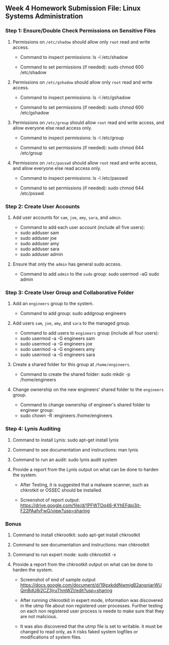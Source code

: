 ## Week 4 Homework Submission File: Linux Systems Administration

### Step 1: Ensure/Double Check Permissions on Sensitive Files

1. Permissions on `/etc/shadow` should allow only `root` read and write access.

    - Command to inspect permissions: ls -l /etc/shadow

    - Command to set permissions (if needed):  sudo chmod 600 /etc/shadow


2. Permissions on `/etc/gshadow` should allow only `root` read and write access.

    - Command to inspect permissions: ls -l /etc/gshadow

    - Command to set permissions (if needed): sudo chmod 600 /etc/gshadow

3. Permissions on `/etc/group` should allow `root` read and write access, and allow everyone else read access only.

    - Command to inspect permissions: ls -l /etc/group

    - Command to set permissions (if needed): sudo chmod 644 /etc/group

4. Permissions on `/etc/passwd` should allow `root` read and write access, and allow everyone else read access only.

    - Command to inspect permissions: ls -l /etc/passwd

    - Command to set permissions (if needed): sudo chmod 644 /etc/psswd

### Step 2: Create User Accounts

1. Add user accounts for `sam`, `joe`, `amy`, `sara`, and `admin`.

    - Command to add each user account (include all five users): 
    - sudo adduser sam
    - sudo adduser joe
    - sudo adduser amy
    - sudo adduser sara
    - sudo adduser admin

2. Ensure that only the `admin` has general sudo access.

    - Command to add `admin` to the `sudo` group: sudo usermod -aG sudo admin

### Step 3: Create User Group and Collaborative Folder

1. Add an `engineers` group to the system.

    - Command to add group: sudo addgroup engineers


2. Add users `sam`, `joe`, `amy`, and `sara` to the managed group.

    - Command to add users to `engineers` group (include all four users): 
    - sudo usermod -a -G engineers sam
    - sudo usermod -a -G engineers joe
    - sudo usermod -a -G engineers amy
    - sudo usermod -a -G engineers sara





3. Create a shared folder for this group at `/home/engineers`.

    - Command to create the shared folder:  sudo mkdir -p /home/engineers


4. Change ownership on the new engineers' shared folder to the `engineers` group.

    - Command to change ownership of engineer's shared folder to engineer group:  
    - sudo chown -R :engineers /home/engineers


### Step 4: Lynis Auditing

1. Command to install Lynis: sudo apt-get install lynis

2. Command to see documentation and instructions: man lynis

3. Command to run an audit: sudo lynis audit system

4. Provide a report from the Lynis output on what can be done to harden the system.

    - After Testing, it is suggested that a malware scanner, such as chkrotkit or OSSEC should be installed. 

    - Screenshot of report output: https://drive.google.com/file/d/1PFWTOq46-KYhEFdpj3jt-F22PAafvFwG/view?usp=sharing 


### Bonus
1. Command to install chkrootkit:  sudo apt-get install chkrootkit

2. Command to see documentation and instructions: man chkrootkit

3. Command to run expert mode: sudo chkrootkit -x

4. Provide a report from the chkrootkit output on what can be done to harden the system.
    - Screenshot of end of sample output https://docs.google.com/document/d/19ipxkddNwmigB2ansnjarWUQmBdU8i2CZ3jruThmWZI/edit?usp=sharing 

    - After running chkrootkit in expert mode, information was discovered in the utmp file about non registered user processes. Further testing on each non registered user process is neede to make sure that they are not malicious. 

    - It was also discovered that the utmp file is set to writable. it must be changed to read only, as it risks faked system logfiles or modifications of system files.

    


